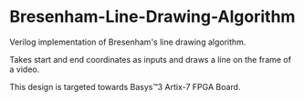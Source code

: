 # Bresenham-Line-Drawing-Algorithm
Verilog implementation of Bresenham's line drawing algorithm. 

Takes start and end coordinates as inputs and draws a line on the frame of a video. 

This design is targeted towards Basys™3 Artix-7 FPGA Board.
